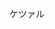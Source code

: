 ケツァル

<!---
- 👋 Hola, soy @IsmaelPaSa
- 👀 Estoy interesado en sistemas de control y automatizacion
- 🌱 Actualmente estoy estudiando desarrollo de software multiplataforma

- 💞️ Me gustaria colaborar en nada, de momento...
- 📫 Si deseas contactarme @Ismael_PaSa en twitter!

IsmaelPaSa/IsmaelPaSa is a ✨ special ✨ repository because its `README.md` (this file) appears on your GitHub profile.
You can click the Preview link to take a look at your changes.
--->
